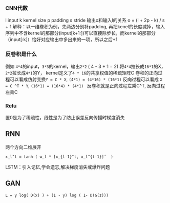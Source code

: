 ### CNN代数
l input
k kernel size
p padding
s stride
输出o和输入l的关系
o = (l + 2p - k) / s + 1
解释：以一维卷积为例，先两边分别补padding, 再把kenel的长度减掉，输入序列中不含kernel的那部分(input[k+1:])可以直接除步长，而kernel的那部分（input[:k]）恰好对应输出中多出来的一项，所以之后+1

### 反卷积是什么
例如 `4*4`的input，`3*3`的kernel，输出`2*2` ( 4 - 3 + 1 = 2)
将`4*4`拉长成`16*1`的X， `2*2`拉长成`4*1`的Y，
kernel定义了`4 * 16`的共享权值的稀疏矩阵C
卷积的正向过程可以看成仿射变换`Y = C * X`, `(4*1) = (4*16) * (16*1)`
反向过程可以看成 `X = C ^T * Y`, `(16*1) = (16*4) * (4*1) `
反卷积就是正向过程左乘C^T, 反向过程左乘C

### Relu
置0是为了稀疏性，线性是为了防止误差反向传播时梯度消失

## RNN
两个方向二维展开
```
x_l^t = tanh ( w_l * [x_{l-1}^t, x_l^{t-1}]’  )
```
LSTM：引入记忆,学会遗忘,解决梯度消失或爆炸问题

## GAN
```
L = y log( D(x) ) + (1 - y) log ( 1- D(G(z)))
```
